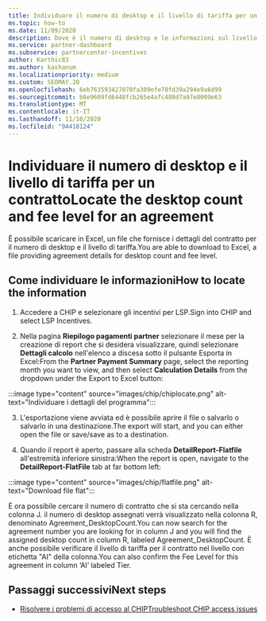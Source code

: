 ```yaml
---
title: Individuare il numero di desktop e il livello di tariffa per un contratto
ms.topic: how-to
ms.date: 11/09/2020
description: Dove è il numero di desktop e le informazioni sul livello di tariffa nel CHIP.
ms.service: partner-dashboard
ms.subservice: partnercenter-incentives
author: Karthic83
ms.author: kashanum
ms.localizationpriority: medium
ms.custom: SEOMAY.20
ms.openlocfilehash: 6eb763593427070fa309efe78fd39a294e9a6d99
ms.sourcegitcommit: b8e9609fd6448fcb265e4afc480d7a97e8009e63
ms.translationtype: MT
ms.contentlocale: it-IT
ms.lasthandoff: 11/10/2020
ms.locfileid: "94418124"
---
```

# <a name="locate-the-desktop-count-and-fee-level-for-an-agreement"></a><span data-ttu-id="4998d-103">Individuare il numero di desktop e il livello di tariffa per un contratto</span><span class="sxs-lookup"><span data-stu-id="4998d-103">Locate the desktop count and fee level for an agreement</span></span>

<span data-ttu-id="4998d-104">È possibile scaricare in Excel, un file che fornisce i dettagli del contratto per il numero di desktop e il livello di tariffa.</span><span class="sxs-lookup"><span data-stu-id="4998d-104">You are able to download to Excel, a file providing agreement details for desktop count and fee level.</span></span>

## <a name="how-to-locate-the-information"></a><span data-ttu-id="4998d-105">Come individuare le informazioni</span><span class="sxs-lookup"><span data-stu-id="4998d-105">How to locate the information</span></span>

1. <span data-ttu-id="4998d-106">Accedere a CHIP e selezionare gli incentivi per LSP.</span><span class="sxs-lookup"><span data-stu-id="4998d-106">Sign into CHIP and select LSP Incentives.</span></span>

2. <span data-ttu-id="4998d-107">Nella pagina **Riepilogo pagamenti partner** selezionare il mese per la creazione di report che si desidera visualizzare, quindi selezionare **Dettagli calcolo** nell'elenco a discesa sotto il pulsante Esporta in Excel:</span><span class="sxs-lookup"><span data-stu-id="4998d-107">From the **Partner Payment Summary** page, select the reporting month you want to view, and then select **Calculation Details** from the dropdown under the Export to Excel button:</span></span>

:::image type="content" source="images/chip/chiplocate.png" alt-text="Individuare i dettagli del programma":::

3. <span data-ttu-id="4998d-109">L'esportazione viene avviata ed è possibile aprire il file o salvarlo o salvarlo in una destinazione.</span><span class="sxs-lookup"><span data-stu-id="4998d-109">The export will start, and you can either open the file or save/save as to a destination.</span></span>

4. <span data-ttu-id="4998d-110">Quando il report è aperto, passare alla scheda **DetailReport-Flatfile** all'estremità inferiore sinistra:</span><span class="sxs-lookup"><span data-stu-id="4998d-110">When the report is open, navigate to the **DetailReport-FlatFile** tab at far bottom left:</span></span>

:::image type="content" source="images/chip/flatfile.png" alt-text="Download file flat":::

<span data-ttu-id="4998d-112">È ora possibile cercare il numero di contratto che si sta cercando nella colonna J. il numero di desktop assegnati verrà visualizzato nella colonna R, denominato Agreement_DesktopCount.</span><span class="sxs-lookup"><span data-stu-id="4998d-112">You can now search for the agreement number you are looking for in column J and you will find the assigned desktop count in column R, labeled Agreement_DesktopCount.</span></span> <span data-ttu-id="4998d-113">È anche possibile verificare il livello di tariffa per il contratto nel livello con etichetta "AI" della colonna.</span><span class="sxs-lookup"><span data-stu-id="4998d-113">You can also confirm the Fee Level for this agreement in column ‘AI’ labeled Tier.</span></span>

## <a name="next-steps"></a><span data-ttu-id="4998d-114">Passaggi successivi</span><span class="sxs-lookup"><span data-stu-id="4998d-114">Next steps</span></span>

- [<span data-ttu-id="4998d-115">Risolvere i problemi di accesso al CHIP</span><span class="sxs-lookup"><span data-stu-id="4998d-115">Troubleshoot CHIP access issues</span></span>](chip-access-trouble.md)
